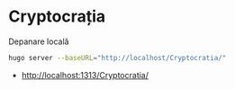 # Cryptocrația

Depanare locală

```bash
hugo server --baseURL="http://localhost/Cryptocratia/"
```
* [http://localhost:1313/Cryptocratia/](http://localhost:1313/Cryptocratia/)